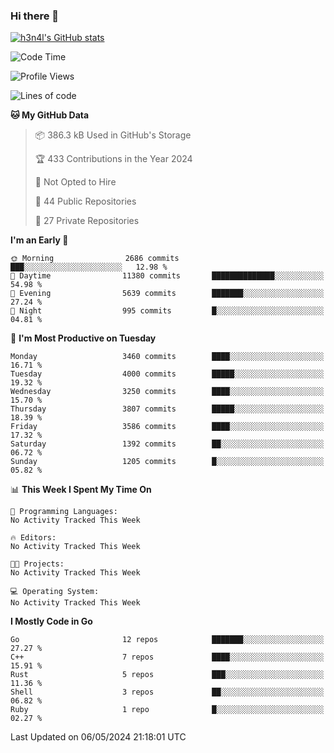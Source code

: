 ### Hi there 👋

[![h3n4l's GitHub stats](https://github-readme-stats.vercel.app/api?username=h3n4l&count_private=true&show_icons=true&theme=radical)](https://github.com/h3n4l/github-readme-stats)

<!--START_SECTION:waka-->
![Code Time](http://img.shields.io/badge/Code%20Time-1%2C866%20hrs%2044%20mins-blue)

![Profile Views](http://img.shields.io/badge/Profile%20Views-0-blue)

![Lines of code](https://img.shields.io/badge/From%20Hello%20World%20I%27ve%20Written-7.8%20million%20lines%20of%20code-blue)

**🐱 My GitHub Data** 

> 📦 386.3 kB Used in GitHub's Storage 
 > 
> 🏆 433 Contributions in the Year 2024
 > 
> 🚫 Not Opted to Hire
 > 
> 📜 44 Public Repositories 
 > 
> 🔑 27 Private Repositories 
 > 
**I'm an Early 🐤** 

```text
🌞 Morning                2686 commits        ███░░░░░░░░░░░░░░░░░░░░░░   12.98 % 
🌆 Daytime                11380 commits       ██████████████░░░░░░░░░░░   54.98 % 
🌃 Evening                5639 commits        ███████░░░░░░░░░░░░░░░░░░   27.24 % 
🌙 Night                  995 commits         █░░░░░░░░░░░░░░░░░░░░░░░░   04.81 % 
```
📅 **I'm Most Productive on Tuesday** 

```text
Monday                   3460 commits        ████░░░░░░░░░░░░░░░░░░░░░   16.71 % 
Tuesday                  4000 commits        █████░░░░░░░░░░░░░░░░░░░░   19.32 % 
Wednesday                3250 commits        ████░░░░░░░░░░░░░░░░░░░░░   15.70 % 
Thursday                 3807 commits        █████░░░░░░░░░░░░░░░░░░░░   18.39 % 
Friday                   3586 commits        ████░░░░░░░░░░░░░░░░░░░░░   17.32 % 
Saturday                 1392 commits        ██░░░░░░░░░░░░░░░░░░░░░░░   06.72 % 
Sunday                   1205 commits        █░░░░░░░░░░░░░░░░░░░░░░░░   05.82 % 
```


📊 **This Week I Spent My Time On** 

```text
💬 Programming Languages: 
No Activity Tracked This Week

🔥 Editors: 
No Activity Tracked This Week

🐱‍💻 Projects: 
No Activity Tracked This Week

💻 Operating System: 
No Activity Tracked This Week
```

**I Mostly Code in Go** 

```text
Go                       12 repos            ███████░░░░░░░░░░░░░░░░░░   27.27 % 
C++                      7 repos             ████░░░░░░░░░░░░░░░░░░░░░   15.91 % 
Rust                     5 repos             ███░░░░░░░░░░░░░░░░░░░░░░   11.36 % 
Shell                    3 repos             ██░░░░░░░░░░░░░░░░░░░░░░░   06.82 % 
Ruby                     1 repo              █░░░░░░░░░░░░░░░░░░░░░░░░   02.27 % 
```




 Last Updated on 06/05/2024 21:18:01 UTC
<!--END_SECTION:waka-->

